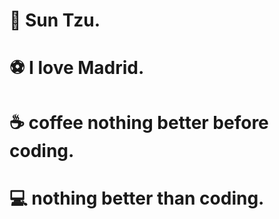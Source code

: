 <h1> 📓 Sun Tzu.

<h1> ⚽ I love Madrid.

<h1> ☕ coffee nothing better before coding.

<h1> 💻 nothing better than coding.


